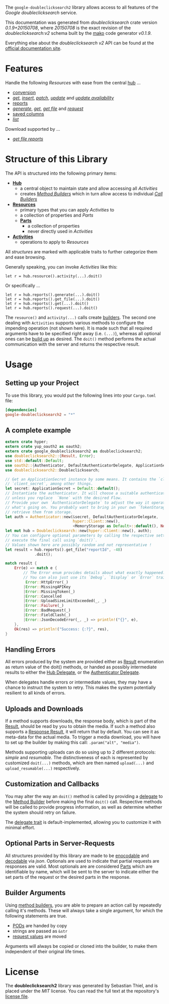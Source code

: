 <!---
DO NOT EDIT !
This file was generated automatically from 'src/mako/api/README.md.mako'
DO NOT EDIT !
-->
The `google-doubleclicksearch2` library allows access to all features of the *Google doubleclicksearch* service.

This documentation was generated from *doubleclicksearch* crate version *0.1.9+20150708*, where *20150708* is the exact revision of the *doubleclicksearch:v2* schema built by the [mako](http://www.makotemplates.org/) code generator *v0.1.9*.

Everything else about the *doubleclicksearch* *v2* API can be found at the
[official documentation site](https://developers.google.com/doubleclick-search/).
# Features

Handle the following *Resources* with ease from the central [hub](http://byron.github.io/google-apis-rs/google_doubleclicksearch2/struct.Doubleclicksearch.html) ... 

* [conversion](http://byron.github.io/google-apis-rs/google_doubleclicksearch2/struct.Conversion.html)
 * [*get*](http://byron.github.io/google-apis-rs/google_doubleclicksearch2/struct.ConversionGetCall.html), [*insert*](http://byron.github.io/google-apis-rs/google_doubleclicksearch2/struct.ConversionInsertCall.html), [*patch*](http://byron.github.io/google-apis-rs/google_doubleclicksearch2/struct.ConversionPatchCall.html), [*update*](http://byron.github.io/google-apis-rs/google_doubleclicksearch2/struct.ConversionUpdateCall.html) and [*update availability*](http://byron.github.io/google-apis-rs/google_doubleclicksearch2/struct.ConversionUpdateAvailabilityCall.html)
* [reports](http://byron.github.io/google-apis-rs/google_doubleclicksearch2/struct.Report.html)
 * [*generate*](http://byron.github.io/google-apis-rs/google_doubleclicksearch2/struct.ReportGenerateCall.html), [*get*](http://byron.github.io/google-apis-rs/google_doubleclicksearch2/struct.ReportGetCall.html), [*get file*](http://byron.github.io/google-apis-rs/google_doubleclicksearch2/struct.ReportGetFileCall.html) and [*request*](http://byron.github.io/google-apis-rs/google_doubleclicksearch2/struct.ReportRequestCall.html)
* [saved columns](http://byron.github.io/google-apis-rs/google_doubleclicksearch2/struct.SavedColumn.html)
 * [*list*](http://byron.github.io/google-apis-rs/google_doubleclicksearch2/struct.SavedColumnListCall.html)


Download supported by ...

* [*get file reports*](http://byron.github.io/google-apis-rs/google_doubleclicksearch2/struct.ReportGetFileCall.html)



# Structure of this Library

The API is structured into the following primary items:

* **[Hub](http://byron.github.io/google-apis-rs/google_doubleclicksearch2/struct.Doubleclicksearch.html)**
    * a central object to maintain state and allow accessing all *Activities*
    * creates [*Method Builders*](http://byron.github.io/google-apis-rs/google_doubleclicksearch2/trait.MethodsBuilder.html) which in turn
      allow access to individual [*Call Builders*](http://byron.github.io/google-apis-rs/google_doubleclicksearch2/trait.CallBuilder.html)
* **[Resources](http://byron.github.io/google-apis-rs/google_doubleclicksearch2/trait.Resource.html)**
    * primary types that you can apply *Activities* to
    * a collection of properties and *Parts*
    * **[Parts](http://byron.github.io/google-apis-rs/google_doubleclicksearch2/trait.Part.html)**
        * a collection of properties
        * never directly used in *Activities*
* **[Activities](http://byron.github.io/google-apis-rs/google_doubleclicksearch2/trait.CallBuilder.html)**
    * operations to apply to *Resources*

All *structures* are marked with applicable traits to further categorize them and ease browsing.

Generally speaking, you can invoke *Activities* like this:

```Rust,ignore
let r = hub.resource().activity(...).doit()
```

Or specifically ...

```ignore
let r = hub.reports().generate(...).doit()
let r = hub.reports().get_file(...).doit()
let r = hub.reports().get(...).doit()
let r = hub.reports().request(...).doit()
```

The `resource()` and `activity(...)` calls create [builders][builder-pattern]. The second one dealing with `Activities` 
supports various methods to configure the impending operation (not shown here). It is made such that all required arguments have to be 
specified right away (i.e. `(...)`), whereas all optional ones can be [build up][builder-pattern] as desired.
The `doit()` method performs the actual communication with the server and returns the respective result.

# Usage

## Setting up your Project

To use this library, you would put the following lines into your `Cargo.toml` file:

```toml
[dependencies]
google-doubleclicksearch2 = "*"
```

## A complete example

```Rust
extern crate hyper;
extern crate yup_oauth2 as oauth2;
extern crate google_doubleclicksearch2 as doubleclicksearch2;
use doubleclicksearch2::{Result, Error};
use std::default::Default;
use oauth2::{Authenticator, DefaultAuthenticatorDelegate, ApplicationSecret, MemoryStorage};
use doubleclicksearch2::Doubleclicksearch;

// Get an ApplicationSecret instance by some means. It contains the `client_id` and 
// `client_secret`, among other things.
let secret: ApplicationSecret = Default::default();
// Instantiate the authenticator. It will choose a suitable authentication flow for you, 
// unless you replace  `None` with the desired Flow.
// Provide your own `AuthenticatorDelegate` to adjust the way it operates and get feedback about 
// what's going on. You probably want to bring in your own `TokenStorage` to persist tokens and
// retrieve them from storage.
let auth = Authenticator::new(&secret, DefaultAuthenticatorDelegate,
                              hyper::Client::new(),
                              <MemoryStorage as Default>::default(), None);
let mut hub = Doubleclicksearch::new(hyper::Client::new(), auth);
// You can configure optional parameters by calling the respective setters at will, and
// execute the final call using `doit()`.
// Values shown here are possibly random and not representative !
let result = hub.reports().get_file("reportId", -48)
             .doit();

match result {
    Err(e) => match e {
        // The Error enum provides details about what exactly happened.
        // You can also just use its `Debug`, `Display` or `Error` traits
         Error::HttpError(_)
        |Error::MissingAPIKey
        |Error::MissingToken(_)
        |Error::Cancelled
        |Error::UploadSizeLimitExceeded(_, _)
        |Error::Failure(_)
        |Error::BadRequest(_)
        |Error::FieldClash(_)
        |Error::JsonDecodeError(_, _) => println!("{}", e),
    },
    Ok(res) => println!("Success: {:?}", res),
}

```
## Handling Errors

All errors produced by the system are provided either as [Result](http://byron.github.io/google-apis-rs/google_doubleclicksearch2/enum.Result.html) enumeration as return value of 
the doit() methods, or handed as possibly intermediate results to either the 
[Hub Delegate](http://byron.github.io/google-apis-rs/google_doubleclicksearch2/trait.Delegate.html), or the [Authenticator Delegate](http://byron.github.io/google-apis-rs/google_doubleclicksearch2/../yup-oauth2/trait.AuthenticatorDelegate.html).

When delegates handle errors or intermediate values, they may have a chance to instruct the system to retry. This 
makes the system potentially resilient to all kinds of errors.

## Uploads and Downloads
If a method supports downloads, the response body, which is part of the [Result](http://byron.github.io/google-apis-rs/google_doubleclicksearch2/enum.Result.html), should be
read by you to obtain the media.
If such a method also supports a [Response Result](http://byron.github.io/google-apis-rs/google_doubleclicksearch2/trait.ResponseResult.html), it will return that by default.
You can see it as meta-data for the actual media. To trigger a media download, you will have to set up the builder by making
this call: `.param("alt", "media")`.

Methods supporting uploads can do so using up to 2 different protocols: 
*simple* and *resumable*. The distinctiveness of each is represented by customized 
`doit(...)` methods, which are then named `upload(...)` and `upload_resumable(...)` respectively.

## Customization and Callbacks

You may alter the way an `doit()` method is called by providing a [delegate](http://byron.github.io/google-apis-rs/google_doubleclicksearch2/trait.Delegate.html) to the 
[Method Builder](http://byron.github.io/google-apis-rs/google_doubleclicksearch2/trait.CallBuilder.html) before making the final `doit()` call. 
Respective methods will be called to provide progress information, as well as determine whether the system should 
retry on failure.

The [delegate trait](http://byron.github.io/google-apis-rs/google_doubleclicksearch2/trait.Delegate.html) is default-implemented, allowing you to customize it with minimal effort.

## Optional Parts in Server-Requests

All structures provided by this library are made to be [enocodable](http://byron.github.io/google-apis-rs/google_doubleclicksearch2/trait.RequestValue.html) and 
[decodable](http://byron.github.io/google-apis-rs/google_doubleclicksearch2/trait.ResponseResult.html) via *json*. Optionals are used to indicate that partial requests are responses 
are valid.
Most optionals are are considered [Parts](http://byron.github.io/google-apis-rs/google_doubleclicksearch2/trait.Part.html) which are identifiable by name, which will be sent to 
the server to indicate either the set parts of the request or the desired parts in the response.

## Builder Arguments

Using [method builders](http://byron.github.io/google-apis-rs/google_doubleclicksearch2/trait.CallBuilder.html), you are able to prepare an action call by repeatedly calling it's methods.
These will always take a single argument, for which the following statements are true.

* [PODs][wiki-pod] are handed by copy
* strings are passed as `&str`
* [request values](http://byron.github.io/google-apis-rs/google_doubleclicksearch2/trait.RequestValue.html) are moved

Arguments will always be copied or cloned into the builder, to make them independent of their original life times.

[wiki-pod]: http://en.wikipedia.org/wiki/Plain_old_data_structure
[builder-pattern]: http://en.wikipedia.org/wiki/Builder_pattern
[google-go-api]: https://github.com/google/google-api-go-client

# License
The **doubleclicksearch2** library was generated by Sebastian Thiel, and is placed 
under the *MIT* license.
You can read the full text at the repository's [license file][repo-license].

[repo-license]: https://github.com/Byron/google-apis-rs/LICENSE.md
